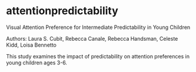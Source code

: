 # attentionpredictability
Visual Attention Preference for Intermediate Predictability in Young Children

Authors: Laura S. Cubit, Rebecca Canale, Rebecca Handsman, Celeste Kidd, Loisa Bennetto

This study examines the impact of predictability on attention preferences in young children ages 3-6.
